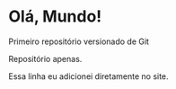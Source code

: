 # Olá, Mundo!
 Primeiro repositório versionado de Git
   
   Repositório apenas.
  
  Essa linha eu adicionei diretamente no site.
